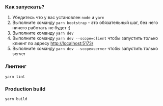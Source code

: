 ### Как запускать?

1. Убедитесь что у вас установлен `node` и `yarn`
2. Выполните команду `yarn bootstrap` - это обязательный шаг, без него ничего работать не будет :)
3. Выполните команду `yarn dev`
3. Выполните команду `yarn dev --scope=client` чтобы запустить только клиент по адресу [http://localhost:5173/](http://localhost:5173/ "localhost порт 5173")
4. Выполните команду `yarn dev --scope=server` чтобы запустить только server

### Линтинг

```yarn lint```

### Production build

```yarn build```
